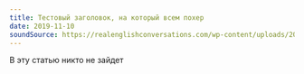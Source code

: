 ```yaml
---
title: Тестовый заголовок, на который всем похер
date: 2019-11-10
soundSource: https://realenglishconversations.com/wp-content/uploads/2018/11/Driving-English-Conversation-Sample.mp3
---
```


В эту статью никто не зайдет
